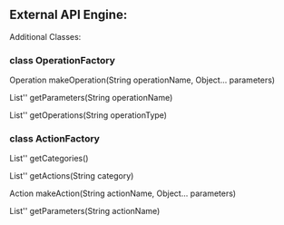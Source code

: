 ## External API Engine: 

Additional Classes:

### class OperationFactory

   Operation makeOperation(String operationName, Object... parameters)

   List'<String>' getParameters(String operationName)

   List'<String>' getOperations(String operationType)
   
### class ActionFactory

   List'<String>' getCategories()
   
   List'<String>' getActions(String category)

   Action makeAction(String actionName, Object... parameters)
   
   List'<String>' getParameters(String actionName)
   